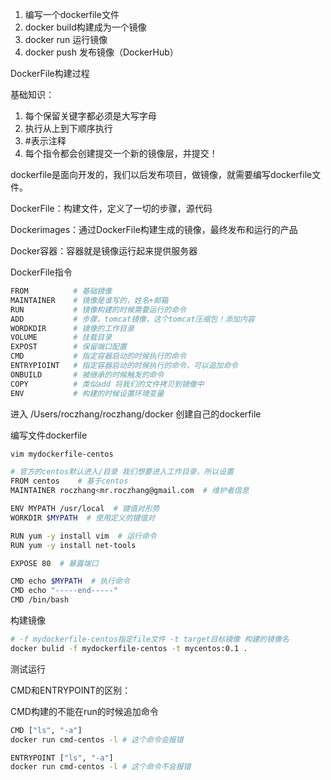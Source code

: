 1. 编写一个dockerfile文件
2. docker build构建成为一个镜像
3. docker run 运行镜像
4. docker push 发布镜像（DockerHub）



DockerFile构建过程

基础知识：

1. 每个保留关键字都必须是大写字母
2. 执行从上到下顺序执行
3. #表示注释
4. 每个指令都会创建提交一个新的镜像层，并提交！

dockerfile是面向开发的，我们以后发布项目，做镜像，就需要编写dockerfile文件。

DockerFile：构建文件，定义了一切的步骤，源代码

Dockerimages：通过DockerFile构建生成的镜像，最终发布和运行的产品  

Docker容器：容器就是镜像运行起来提供服务器



DockerFile指令

```bash
FROM          # 基础镜像
MAINTAINER    # 镜像是谁写的，姓名+邮箱
RUN           # 镜像构建的时候需要运行的命令
ADD           # 步骤，tomcat镜像，这个tomcat压缩包！添加内容
WORDKDIR      # 镜像的工作目录
VOLUME        # 挂载目录
EXPOST        # 保留端口配置
CMD           # 指定容器启动的时候执行的命令
ENTRYPIOINT   # 指定容器启动的时候执行的命令，可以追加命令
ONBUILD       # 被继承的时候触发的命令
COPY          # 类似add 将我们的文件拷贝到镜像中
ENV           # 构建的时候设置环境变量
```

进入 /Users/roczhang/roczhang/docker 创建自己的dockerfile

编写文件dockerfile

```bash
vim mydockerfile-centos

# 官方的centos默认进入/目录 我们想要进入工作目录，所以设置
FROM centos    # 基于centos
MAINTAINER roczhang<mr.roczhang@gmail.com  # 维护者信息

ENV MYPATH /usr/local  # 键值对形势
WORKDIR $MYPATH  # 使用定义的键值对

RUN yum -y install vim  # 运行命令
RUN yum -y install net-tools

EXPOSE 80  # 暴露端口

CMD echo $MYPATH  # 执行命令
CMD echo "-----end-----"
CMD /bin/bash
```

构建镜像

```bash
# -f mydockerfile-centos指定file文件 -t target目标镜像 构建的镜像名
docker bulid -f mydockerfile-centos -t mycentos:0.1 .
```

测试运行



CMD和ENTRYPOINT的区别：

CMD构建的不能在run的时候追加命令

```bash
CMD ["ls", "-a"]
docker run cmd-centos -l # 这个命令会报错
```



```bash
ENTRYPOINT ["ls", "-a"]
docker run cmd-centos -l # 这个命令不会报错
```

